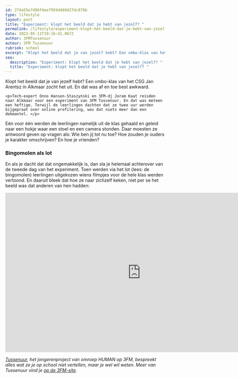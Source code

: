 ```yaml
---
id: 274a55e7d96f4ee7959d460d27dc876b
type: lifestyle
layout: post
title: "Experiment: klopt het beeld dat je hebt van jezelf? "
permalink: /lifestyle/experiment-klopt-het-beeld-dat-je-hebt-van-jezelf-/
date: 2022-05-11T19:16:41.067Z
author: 3FMTussenuur
auteur: 3FM Tussenuur
rubriek: school
excerpt: "Klopt het beeld dat je van jezelf hebt? Een vmbo-klas van het CSG Jan Arentsz in Alkmaar zocht het uit. En dat was af en toe best awkward.   "
seo:
  description: "Experiment: klopt het beeld dat je hebt van jezelf? "
  title: "Experiment: klopt het beeld dat je hebt van jezelf? "
---
```

Klopt het beeld dat je van jezelf hebt? Een vmbo-klas van het CSG Jan Arentsz in Alkmaar zocht het uit. En dat was af en toe best awkward.   

    <p>Tech-expert Onno Hansen-Staszyński en 3FM-dj Joram Kaat reisden naar Alkmaar voor een experiment van 3FM Tussenuur. En dat was meteen een heftige. Terwijl de leerlingen dachten dat ze twee uur werden bijgepraat over online profilering, was dat niets meer dan een dekmantel. </p>
<p>Eén voor één werden de leerlingen namelijk uit de klas gehaald en geleid naar een hokje waar een stoel en een camera stonden. Daar moesten ze antwoord geven op vragen als: Wie ben jij tot nu toe? Hoe zouden je ouders je karakter omschrijven? En hoe je vrienden? </p>
<h3>Bingomolen als lot</h3>
<p>En als je dacht dat dat ongemakkelijk is, dan sla je helemaal achterover van de tweede dag van het experiment. Toen werden via het lot (lees: de bingomolen) leerlingen uitgekozen wiens filmpjes voor de hele klas werden vertoond. En daaruit bleek dat hoe ze naar zichzelf keken, niet per se het beeld was dat anderen van hen hadden: </p>
<p><iframe allowfullscreen="" frameborder="0" height="500" src="http://www.3fm.nl/api/iframe/video/e/2458" width="850"></iframe></p><p><em><a href="http://go.3fm.nl/tussenuur">Tussenuur</a>, het jongerenproject van omroep HUMAN op 3FM, bespreekt alles wat ze je op school niet vertellen, maar je wel wil weten. Meer van Tussenuur vind je <a href="http://go.3fm.nl/tussenuur" target="_blank">op de 3FM-site</a>. </em></p>  

